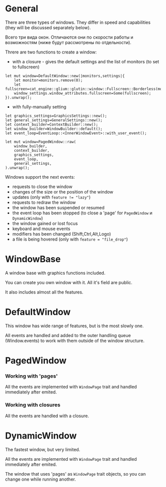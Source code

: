 # General

There are three types of windows. They differ in speed and capabilities (they will be discussed separately below).

Всего три вида окон. Отличаются они по скорости работы и возможностям (ниже будут рассмотрены по отдельности).

Threre are two functions to create a window:
 * with a closure - gives the default settings and the list of monitors (to set to fullscreen)
```
let mut window=DefaultWindow::new(|monitors,settings|{
    let monitor=monitors.remove(0);
    let fullscreen=cat_engine::glium::glutin::window::Fullscreen::Borderless(monitor);
    window_settings.window_attributes.fullscreen=Some(fullscreen);
}).unwrap();
```

* with fully-manually setting
```
let graphics_settings=GraphicsSettings::new();
let general_settings=GeneralSettings::new();
let context_builder=ContextBuilder::new();
let window_builder=WindowBuilder::default();
let event_loop=EventLoop::<InnerWindowEvent>::with_user_event();

let mut window=PagedWindow::raw(
    window_builder,
    context_builder,
    graphics_settings,
    event_loop,
    general_settings,
).unwrap();
```

Windows support the next events:
 - requests to close the window
 - changes of the size or the position of the window
 - updates (only with `feature != "lazy"`)
 - requests to redraw the window
 - the window has been suspended or resumed
 - the event loop has been stopped (to close a 'page' for `PagedWindow` и `DynamicWindow`)
 - the window gained or lost focus
 - keyboard and mouse events
 - modifiers has been changed (Shift,Ctrl,Alt,Logo)
 - a file is being hovered (only with `feature = "file_drop"`)

# WindowBase

A window base with graphics functions included.

You can create you own window with it.
All it's field are public.

It also includes almost all the features.

# DefaultWindow

This window has wide range of features, but is the most slowly one.

All events are handled and added to the outer handling queue (Window.events)
to work with them outside of the window structure.


# PagedWindow

### Working with 'pages'

All the events are implemented with `WindowPage` trait
and handled immediately after emited.


### Working with closures

All the events are handled with a closure.


# DynamicWindow

The fastest window, but very limited.

All the events are implemented with `WindowPage` trait
and handled immediately after emited.

The window that uses 'pages' as `WindowPage` trait objects,
so you can change one while running another.
